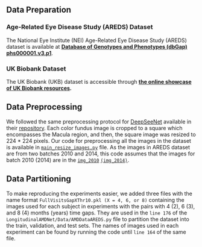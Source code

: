 ## Data Preparation

### Age-Related Eye Disease Study (AREDS) Dataset
The National Eye Institute (NEI) Age-Related Eye Disease Study (AREDS) dataset is available at **[Database of Genotypes and Phenotypes (dbGap) phs000001.v3.p1](https://www.ncbi.nlm.nih.gov/projects/gap/cgi-bin/study.cgi?study_id=phs000001.v3.p1)**. 

### UK Biobank Dataset
The UK Biobank (UKB) dataset is accessible through **[the online showcase of UK Biobank resources](https://biobank.ndph.ox.ac.uk/crystal/).**

## Data Preprocessing

We followed the same preprocessing protocol for [DeepSeeNet](https://www.sciencedirect.com/science/article/pii/S0161642018321857?casa_token=-DUY6w9R7wwAAAAA:q1iL-PXTXh7a_xVTZGXWYosxrQQnHXezan2Ow8E_ZFnNwB7ARLl7F9ryia_6b66V04yHU-Y0Cg) available in their [repository](https://github.com/ncbi-nlp/DeepSeeNet). Each color fundus image is cropped to a square which encompasses the Macula region, and then, the square image was resized to 224 * 224 pixels. Our code for preprocessing all the images in the dataset is available in [`main_resize_images.py`](/main_resize_images.py) file. As the images in AREDS dataset are from two batches 2010 and 2014, this code assumes that the images for batch 2010 (2014) are in the [`img_2010`](/Datasets/AREDS/img_2010) [`(img_2014)`](/Datasets/AREDS/img_2014).

## Data Partitioning

To make reproducing the experiments easier, we added three files with the name format `FullVisitsGapXThr10.pkl (X = 4, 6, or 8)` containing the images used for each subject in experiments with the pairs with 4 (2), 6 (3), and 8 (4) months (years) time gaps. They are used in the `line 176` of the `LongitudinalAMDNet/Data/AMDDataAREDS.py` file to partition the dataset into the train, validation, and test sets. The names of images used in each experiment can be found by running the code until `line 164` of the same file.


